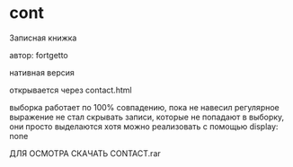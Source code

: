 # cont

Записная книжка

автор: fortgetto

нативная версия

открывается через contact.html

выборка работает по 100% совпадению, пока не навесил регулярное выражение
не стал скрывать записи, которые не попадают в выборку, они просто выделаются
хотя можно реализовать с помощью display: none



ДЛЯ ОСМОТРА СКАЧАТЬ CONTACT.rar
